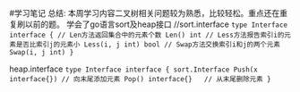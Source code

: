#学习笔记
总结:
本周学习内容二叉树相关问题较为熟悉，比较轻松。重点还在重复刷以前的题。
学会了go语言sort及heap接口
//sort.interface
`type Interface interface {
    // Len方法返回集合中的元素个数
    Len() int
    // Less方法报告索引i的元素是否比索引j的元素小
    Less(i, j int) bool
    // Swap方法交换索引i和j的两个元素
    Swap(i, j int)
}`

heap.interface
`type Interface interface {
    sort.Interface
    Push(x interface{}) // 向末尾添加元素
    Pop() interface{}   // 从末尾删除元素
}`
